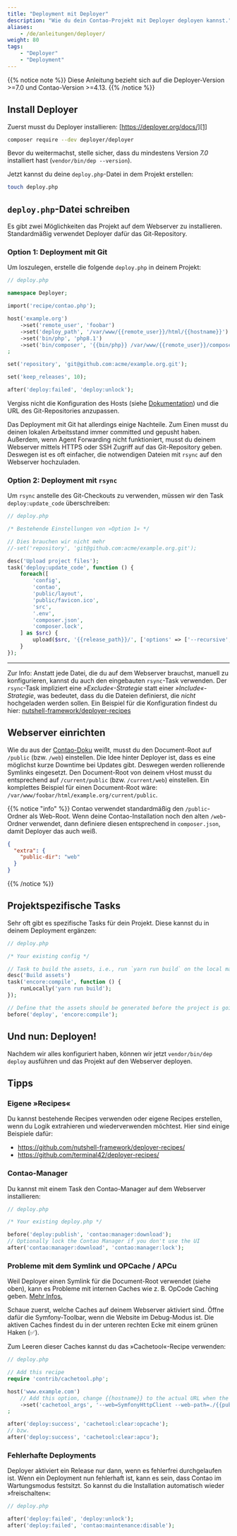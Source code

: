 ```yaml
---
title: "Deployment mit Deployer"
description: "Wie du dein Contao-Projekt mit Deployer deployen kannst."
aliases:
    - /de/anleitungen/deployer/
weight: 80
tags: 
    - "Deployer"
    - "Deployment"
---
```


{{% notice note %}}
Diese Anleitung bezieht sich auf die Deployer-Version >=7.0 und Contao-Version >=4.13.
{{% /notice %}}


## Install Deployer

Zuerst musst du Deployer installieren: [https://deployer.org/docs/][1]

```bash
composer require --dev deployer/deployer
```

Bevor du weitermachst, stelle sicher, dass du mindestens Version _7.0_ installiert hast (`vendor/bin/dep --version`).

Jetzt kannst du deine `deploy.php`-Datei in dem Projekt erstellen:

```bash
touch deploy.php
```


## `deploy.php`-Datei schreiben

Es gibt zwei Möglichkeiten das Projekt auf dem Webserver zu installieren. Standardmäßig verwendet Deployer dafür das
Git-Repository.


### Option 1: Deployment mit Git

Um loszulegen, erstelle die folgende `deploy.php` in deinem Projekt:

```php
// deploy.php

namespace Deployer;

import('recipe/contao.php');

host('example.org')
    ->set('remote_user', 'foobar')
    ->set('deploy_path', '/var/www/{{remote_user}}/html/{{hostname}}')
    ->set('bin/php', 'php8.1')
    ->set('bin/composer', '{{bin/php}} /var/www/{{remote_user}}/composer.phar')
;

set('repository', 'git@github.com:acme/example.org.git');

set('keep_releases', 10);

after('deploy:failed', 'deploy:unlock');
```

Vergiss nicht die Konfiguration des Hosts (siehe [Dokumentation][2]) und die URL des Git-Repositories anzupassen.

Das Deployment mit Git hat allerdings einige Nachteile. Zum Einen musst du deinen lokalen Arbeitsstand immer committed
und gepusht haben. Außerdem, wenn Agent Forwarding nicht funktioniert, musst du deinem Webserver mittels HTTPS oder SSH Zugriff auf das
Git-Repository geben. Deswegen ist es oft einfacher, die notwendigen Dateien mit `rsync` auf den Webserver hochzuladen.


### Option 2: Deployment mit `rsync`

Um `rsync` anstelle des Git-Checkouts zu verwenden, müssen wir den Task  `deploy:update_code` überschreiben:

```php
// deploy.php

/* Bestehende Einstellungen von »Option 1« */

// Dies brauchen wir nicht mehr
//-set('repository', 'git@github.com:acme/example.org.git');

desc('Upload project files');
task('deploy:update_code', function () {
    foreach([
        'config',
        'contao',
        'public/layout',
        'public/favicon.ico',
        'src',
        '.env',
        'composer.json',
        'composer.lock',
    ] as $src) {
        upload($src, '{{release_path}}/', ['options' => ['--recursive', '--relative']]);
    }
});
```

-----

Zur Info: Anstatt jede Datei, die du auf dem Webserver brauchst, manuell zu konfigurieren, kannst du auch den
eingebauten `rsync`-Task verwenden. Der `rsync`-Task impliziert eine _»Exclude«-Strategie_ statt einer
_»Include«-Strategie_, was bedeutet, dass du die Dateien definierst, die _nicht_ hochgeladen werden sollen. Ein Beispiel
für die Konfiguration findest du hier: [nutshell-framework/deployer-recipes][4]


## Webserver einrichten

Wie du aus der [Contao-Doku][5] weißt, musst du den Document-Root auf `/public` (bzw. `/web`) einstellen. Die Idee hinter 
Deployer ist, dass es eine möglichst kurze Downtime bei Updates gibt. Deswegen werden rollierende Symlinks eingesetzt. Den
Document-Root von deinem vHost musst du entsprechend auf `/current/public` (bzw. `/current/web`) einstellen. Ein
komplettes Beispiel für einen Document-Root wäre: `/var/www/foobar/html/example.org/current/public`.

{{% notice "info" %}}
Contao verwendet standardmäßig den `/public`-Ordner als Web-Root. Wenn deine Contao-Installation noch den alten `/web`-Ordner
verwendet, dann definiere diesen entsprechend in `composer.json`, damit Deployer das auch weiß.

```json
{
  "extra": {
    "public-dir": "web"
  }
}
```
{{% /notice %}}

## Projektspezifische Tasks

Sehr oft gibt es spezifische Tasks für dein Projekt. Diese kannst du in deinem Deployment ergänzen:

```php
// deploy.php

/* Your existing config */

// Task to build the assets, i.e., run `yarn run build` on the local machine
desc('Build assets')
task('encore:compile', function () {
    runLocally('yarn run build');
});

// Define that the assets should be generated before the project is going to be deployed
before('deploy', 'encore:compile');
```


## Und nun: Deployen!

Nachdem wir alles konfiguriert haben, können wir jetzt `vendor/bin/dep deploy` ausführen und das Projekt auf den Webserver
deployen.


## Tipps

### Eigene »Recipes«

Du kannst bestehende Recipes verwenden oder eigene Recipes erstellen, wenn du Logik extrahieren und wiederverwenden
möchtest. Hier sind einige Beispiele dafür:

- https://github.com/nutshell-framework/deployer-recipes/
- https://github.com/terminal42/deployer-recipes/


### Contao-Manager

Du kannst mit einem Task den Contao-Manager auf dem Webserver installieren:

```php
// deploy.php

/* Your existing deploy.php */

before('deploy:publish', 'contao:manager:download');
// Optionally lock the Contao Manager if you don't use the UI
after('contao:manager:download', 'contao:manager:lock');
```


### Probleme mit dem Symlink und OPCache / APCu

Weil Deployer einen Symlink für die Document-Root verwendet (siehe oben), kann es Probleme mit internen Caches wie z. B.
OpCode Caching geben. [Mehr Infos.][6]

Schaue zuerst, welche Caches auf deinem Webserver aktiviert sind. Öffne dafür die Symfony-Toolbar, wenn die Website im
Debug-Modus ist. Die aktiven Caches findest du in der unteren rechten Ecke mit einem grünen Haken (✅).

Zum Leeren dieser Caches kannst du das »Cachetool«-Recipe verwenden:

```php
// deploy.php

// Add this recipe
require 'contrib/cachetool.php';

host('www.example.com')
    // Add this option, change {{hostname}} to the actual URL when the hostname does not match the URL.
    ->set('cachetool_args', '--web=SymfonyHttpClient --web-path=./{{public_path}} --web-url=https://{{hostname}}')
;

after('deploy:success', 'cachetool:clear:opcache');
// bzw.
after('deploy:success', 'cachetool:clear:apcu');
```


### Fehlerhafte Deployments

Deployer aktiviert ein Release nur dann, wenn es fehlerfrei durchgelaufen ist. Wenn ein Deployment nun fehlerhaft ist,
kann es sein, dass Contao im Wartungsmodus festsitzt. So kannst du die Installation automatisch wieder »freischalten«:

```php
// deploy.php

after('deploy:failed', 'deploy:unlock');
after('deploy:failed', 'contao:maintenance:disable');
```

[1]: https://deployer.org/docs/7.x/installation
[2]: https://deployer.org/docs/7.x/hosts
[3]: https://github.com/terminal42/deployer-recipes
[4]: https://github.com/nutshell-framework/deployer-recipes/blob/main/recipe/contao-rsync.php
[5]: /de/installation/systemvoraussetzungen/#hosting-konfiguration
[6]: https://ma.ttias.be/php-opcache-and-symlink-based-deploys

